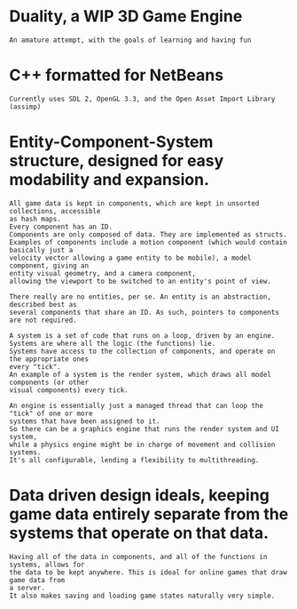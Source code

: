 # Duality, a WIP 3D Game Engine
	An amature attempt, with the goals of learning and having fun
# C++ formatted for NetBeans
	Currently uses SDL 2, OpenGL 3.3, and the Open Asset Import Library (assimp)
# Entity-Component-System structure, designed for easy modability and expansion.
	All game data is kept in components, which are kept in unsorted collections, accessible
	as hash maps.
	Every component has an ID.
	Components are only composed of data. They are implemented as structs.
	Examples of components include a motion component (which would contain basically just a 
	velocity vector allowing a game entity to be mobile), a model component, giving an
	entity visual geometry, and a camera component,
	allowing the viewport to be switched to an entity's point of view.

	There really are no entities, per se. An entity is an abstraction, described best as
	several components that share an ID. As such, pointers to components are not required.

	A system is a set of code that runs on a loop, driven by an engine.
	Systems are where all the logic (the functions) lie.
	Systems have access to the collection of components, and operate on the appropriate ones
	every "tick".
	An example of a system is the render system, which draws all model components (or other
	visual components) every tick.

	An engine is essentially just a managed thread that can loop the "tick" of one or more
	systems	that have been assigned to it.
	So there can be a graphics engine that runs the render system and UI system,
	while a physics engine might be in charge of movement and collision systems.
	It's all configurable, lending a flexibility to multithreading.
# Data driven design ideals, keeping game data entirely separate from the systems that operate on that data.
	Having all of the data in components, and all of the functions in systems, allows for
	the data to be kept anywhere. This is ideal for online games that draw game data from
	a server.
	It also makes saving and loading game states naturally very simple.
